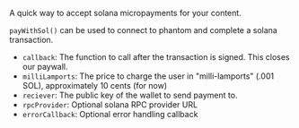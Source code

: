 A quick way to accept solana micropayments for your content.

`payWithSol()` can be used to connect to phantom and complete a solana transaction.

- `callback`: The function to call after the transaction is signed. This closes our paywall.
- `milliLamports`: The price to charge the user in "milli-lamports" (.001 SOL), approximately 10 cents (for now)
- `reciever`: The public key of the wallet to send payment to.
- `rpcProvider`: Optional solana RPC provider URL
- `errorCallback`: Optional error handling callback
